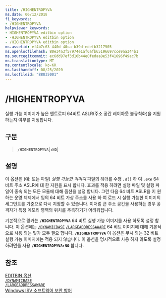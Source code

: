 ```yaml
---
title: /HIGHENTROPYVA
ms.date: 06/12/2018
f1_keywords:
- /HIGHENTROPYVA
helpviewer_keywords:
- HIGHENTROPYVA editbin option
- -HIGHENTROPYVA editbin option
- /HIGHENTROPYVA editbin option
ms.assetid: ef4b7c63-440d-40ca-b39d-edefb3217505
ms.openlocfilehash: 80e34a3f57974e1af6afb65196697cce9aa344b1
ms.sourcegitcommit: ec6dd97ef3d10b44e0fedaa8e53f41696f49ac7b
ms.translationtype: MT
ms.contentlocale: ko-KR
ms.lasthandoff: 08/25/2020
ms.locfileid: "88835001"
---
```

# <a name="highentropyva"></a>/HIGHENTROPYVA

실행 가능 이미지가 높은 엔트로피 64비트 ASLR(주소 공간 레이아웃 불규칙화)을 지원하는지 여부를 지정합니다.

## <a name="syntax"></a>구문

> **`/HIGHENTROPYVA`**[**`:NO`**]

## <a name="remarks"></a>설명

이 옵션은 (예: 또는 파일) *실행 가능한 이미지* 파일의 헤더를 수정 *`.dll`* 하 여 *`.exe`* 64 비트 주소 ASLR에 대 한 지원을 표시 합니다. 효과를 적용 하려면 실행 파일 및 실행 파일이 종속 되는 모든 모듈에 대해 옵션을 설정 합니다. 그런 다음 64 비트 ASLR을 지 원하는 운영 체제에서 임의 64 비트 가상 주소를 사용 하 여 로드 시 실행 가능한 이미지의 세그먼트를 기준으로 다시 지정할 수 있습니다. 이처럼 큰 주소 공간을 사용하는 경우 공격자가 특정 메모리 영역의 위치를 추측하기가 어려워집니다.

기본적으로 링커는 **`/HIGHENTROPYVA`** 64 비트 실행 가능 이미지를 사용 하도록 설정 합니다. 이 옵션에는 [`/DYNAMICBASE`](dynamicbase.md) [`/LARGEADDRESSAWARE`](largeaddressaware.md) 64 비트 이미지에 대해 기본적으로 사용 되는 및가 모두 필요 합니다. **`/HIGHENTROPYVA`** 이 옵션은 무시 되는 32 비트 실행 가능 이미지에는 적용 되지 않습니다. 이 옵션을 명시적으로 사용 하지 않도록 설정 하려면를 사용 **`/HIGHENTROPYVA:NO`** 합니다.

## <a name="see-also"></a>참조

[EDITBIN 옵션](editbin-options.md)\
[`/DYNAMICBASE`](dynamicbase.md)\
[`/LARGEADDRESSAWARE`](largeaddressaware.md)\
[Windows ISV 소프트웨어 보안 방어](/previous-versions/bb430720(v=msdn.10))
